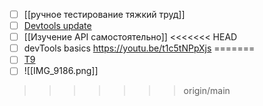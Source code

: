 - [ ] [[ручное тестирование тяжкий труд]] 
- [ ] [Devtools update](https://youtu.be/uSrmN_Dy0Wk?si=D--EBHPLpRkwd9jq)
- [ ] [[Изучение API самостоятельно]]
<<<<<<< HEAD
- [ ] devTools basics https://youtu.be/t1c5tNPpXjs
=======
- [ ] [T9](https://ru.wikipedia.org/wiki/T9)
- [ ] ![[IMG_9186.png]]
>>>>>>> origin/main
